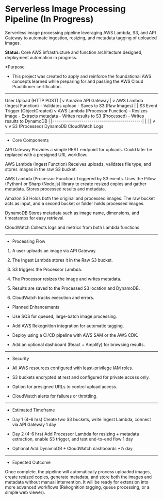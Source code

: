 # Serverless Image Processing Pipeline (In Progress)
Serverless image processing pipeline leveraging AWS Lambda, S3, and API Gateway to automate ingestion, resizing, and metadata tagging of uploaded images.

**Status:** Core AWS infrastructure and function architecture designed; deployment automation in progress.

*Purpose 

- This project was created to apply and reinforce the foundational AWS concepts learned while preparing for and passing the AWS Cloud Practitioner certification.

-----------------------

User Upload (HTTP POST)
        |
        v
   Amazon API Gateway
        |
        v
   AWS Lambda (Ingest Function)
     - Validates upload
     - Saves to S3 (Raw Images)
        |
        | S3 Event Trigger (ObjectCreated)
        v
   AWS Lambda (Processor Function)
     - Resizes image
     - Extracts metadata
     - Writes results to S3 (Processed)
     - Writes results to DynamoDB
        |
        |----------------------------------------------|
        |                     |                        |
        v                     v                        v
   S3 (Processed)        DynamoDB             CloudWatch Logs

------------------------
* Core Components

API Gateway
Provides a simple REST endpoint for uploads. Could later be replaced with a presigned URL workflow.

AWS Lambda (Ingest Function)
Receives uploads, validates file type, and stores images in the raw S3 bucket.

AWS Lambda (Processor Function)
Triggered by S3 events. Uses the Pillow (Python) or Sharp (Node.js) library to create resized copies and gather metadata. Stores processed results and metadata.

Amazon S3
Holds both the original and processed images. The raw bucket acts as input, and a second bucket or folder holds processed images.

DynamoDB
Stores metadata such as image name, dimensions, and timestamps for easy retrieval.

CloudWatch
Collects logs and metrics from both Lambda functions.

------------------------

* Processing Flow

1. A user uploads an image via API Gateway.

2. The Ingest Lambda stores it in the Raw S3 bucket.

3. S3 triggers the Processor Lambda.

4. The Processor resizes the image and writes metadata.

5. Results are saved to the Processed S3 location and DynamoDB.

6. CloudWatch tracks execution and errors.

* Planned Enhancements

- Use SQS for queued, large-batch image processing.

- Add AWS Rekognition integration for automatic tagging.

- Deploy using a CI/CD pipeline with AWS SAM or the AWS CDK.

- Add an optional dashboard (React + Amplify) for browsing results.

---------------------------------

* Security

- All AWS resources configured with least-privilege IAM roles.

- S3 buckets encrypted at rest and configured for private access only.

- Option for presigned URLs to control upload access.

- CloudWatch alerts for failures or throttling.

----------------------------------

* Estimated Timeframe

- Day 1 (4–6 hrs)	Create two S3 buckets, write Ingest Lambda, connect via API Gateway	1 day

- Day 2 (4–6 hrs)	Add Processor Lambda for resizing + metadata extraction, enable S3 trigger, and test end-to-end flow	1 day

- Optional	Add DynamoDB + CloudWatch dashboards	+½ day

-----------------------------------

* Expected Outcome

Once complete, the pipeline will automatically process uploaded images, create resized copies, generate metadata, and store both the images and metadata without manual intervention. It will be ready for extension into more advanced workflows (Rekognition tagging, queue processing, or a simple web viewer).
